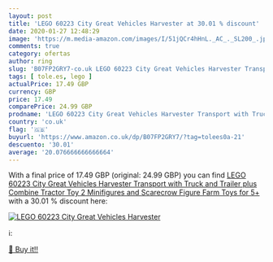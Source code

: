 ```yaml
---
layout: post
title: 'LEGO 60223 City Great Vehicles Harvester at 30.01 % discount'
date: 2020-01-27 12:48:29
image: 'https://m.media-amazon.com/images/I/51jQCr4hHnL._AC_._SL200_.jpg'
comments: true
category: ofertas
author: ring
slug: 'B07FP2GRY7-co.uk LEGO 60223 City Great Vehicles Harvester Transport with...'
tags: [ tole.es, lego ]
actualPrice: 17.49 GBP
currency: GBP
price: 17.49
comparePrice: 24.99 GBP
prodname: 'LEGO 60223 City Great Vehicles Harvester Transport with Truck and Trailer  plus Combine Tractor Toy  2 Minifigures and Scarecrow Figure  Farm Toys for 5+'
country: 'co.uk'
flag: '🇬🇧'
buyurl: 'https://www.amazon.co.uk/dp/B07FP2GRY7/?tag=tolees0a-21'
descuento: '30.01'
average: '20.076666666666664'
---
```


With a final price of 17.49 GBP (original: 24.99 GBP) you can find [LEGO 60223 City Great Vehicles Harvester Transport with Truck and Trailer  plus Combine Tractor Toy  2 Minifigures and Scarecrow Figure  Farm Toys for 5+](https://www.amazon.co.uk/dp/B07FP2GRY7/?tag=tolees0a-21) with a  30.01 % discount here:

[![LEGO 60223 City Great Vehicles Harvester](https://m.media-amazon.com/images/I/51jQCr4hHnL._AC_._SL200_.jpg)](https://www.amazon.co.uk/dp/B07FP2GRY7/?tag=tolees0a-21)

ℹ️:


[🛒 Buy it!!](https://www.amazon.co.uk/dp/B07FP2GRY7/?tag=tolees0a-21)
